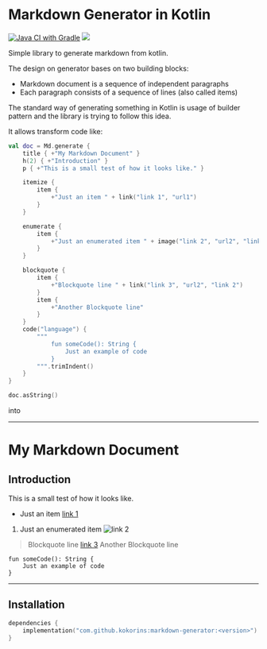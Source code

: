 # Markdown Generator in Kotlin

[![Java CI with Gradle](https://github.com/kokorins/markdown-generator/actions/workflows/gradle.yml/badge.svg)](https://github.com/kokorins/markdown-generator/actions/workflows/gradle.yml)
[![](https://jitpack.io/v/kokorins/markdown-generator.svg)](https://jitpack.io/#kokorins/markdown-generator)

Simple library to generate markdown from kotlin.

The design on generator bases on two building blocks:

- Markdown document is a sequence of independent paragraphs
- Each paragraph consists of a sequence of lines (also called items)

The standard way of generating something in Kotlin is usage of builder pattern and the library is trying to follow
this idea.

It allows transform code like:

```kotlin
val doc = Md.generate {
    title { +"My Markdown Document" }
    h(2) { +"Introduction" }
    p { +"This is a small test of how it looks like." }

    itemize {
        item {
            +"Just an item " + link("link 1", "url1")
        }
    }

    enumerate {
        item {
            +"Just an enumerated item " + image("link 2", "url2", "link 2")
        }
    }

    blockquote {
        item {
            +"Blockquote line " + link("link 3", "url2", "link 2")
        }
        item {
            +"Another Blockquote line"
        }
    }
    code("language") {
        """
            fun someCode(): String {
                Just an example of code
            }
        """.trimIndent()
    }
}

doc.asString()
```

into

---
# My Markdown Document

## Introduction

This is a small test of how it looks like.

- Just an item [link 1](url1)

1. Just an enumerated item ![link 2]

> Blockquote line [link 3][link 2]
> Another Blockquote line

```language
fun someCode(): String {
    Just an example of code
}
```

[link 2]: url2

---

## Installation

```kotlin
dependencies {
    implementation("com.github.kokorins:markdown-generator:<version>")
}
```

